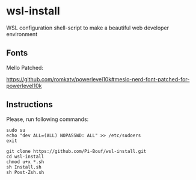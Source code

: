 # wsl-install
WSL configuration shell-script to make a beautiful web developer environment

## Fonts
Mello Patched:

https://github.com/romkatv/powerlevel10k#meslo-nerd-font-patched-for-powerlevel10k

## Instructions
Please, run following commands:

```
sudo su
echo "dev ALL=(ALL) NOPASSWD: ALL" >> /etc/sudoers
exit

git clone https://github.com/Pi-Bouf/wsl-install.git
cd wsl-install
chmod u+x *.sh
sh Install.sh
sh Post-Zsh.sh
```

